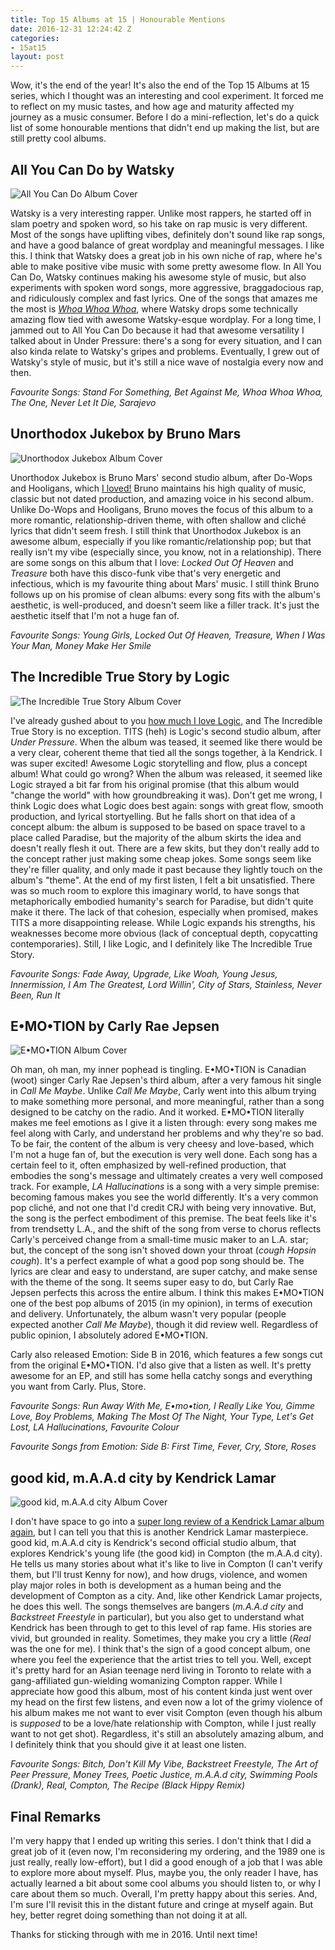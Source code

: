 ```yaml
---
title: Top 15 Albums at 15 | Honourable Mentions
date: 2016-12-31 12:24:42 Z
categories:
- 15at15
layout: post
---
```


Wow, it's the end of the year! It's also the end of the Top 15 Albums at 15 series, which I thought was an interesting and cool experiment. It forced me to reflect on my music tastes, and how age and maturity affected my journey as a music consumer. Before I do a mini-reflection, let's do a quick list of some honourable mentions that didn't end up making the list, but are still pretty cool albums.


## All You Can Do by Watsky

![All You Can Do Album Cover]({{site.baseurl}}/img/albums/all-you-can-do.jpg)

Watsky is a very interesting rapper. Unlike most rappers, he started off in slam poetry and spoken word, so his take on rap music is very different. Most of the songs have uplifting vibes, definitely don't sound like rap songs, and have a good balance of great wordplay and meaningful messages. I like this. I think that Watsky does a great job in his own niche of rap, where he's able to make positive vibe music with some pretty awesome flow. In All You Can Do, Watsky continues making his awesome style of music, but also experiments with spoken word songs, more aggressive, braggadocious rap, and ridiculously complex and fast lyrics. One of the songs that amazes me the most is [*Whoa Whoa Whoa*](https://www.youtube.com/watch?v=XVQOhIVcMj0), where Watsky drops some technically amazing flow tied with awesome Watsky-esque wordplay. For a long time, I jammed out to All You Can Do because it had that awesome versatility I talked about in Under Pressure: there's a song for every situation, and I can also kinda relate to Watsky's gripes and problems. Eventually, I grew out of Watsky's style of music, but it's still a nice wave of nostalgia every now and then.

*Favourite Songs: Stand For Something, Bet Against Me, Whoa Whoa Whoa, The One, Never Let It Die, Sarajevo*

## Unorthodox Jukebox by Bruno Mars

![Unorthodox Jukebox Album Cover]({{site.baseurl}}/img/albums/unorthodox-jukebox.jpg)

Unorthodox Jukebox is Bruno Mars' second studio album, after Do-Wops and Hooligans, which [I loved!]({{site.baseurl}}/15at15/2016/10/14/top-15-at-15-part-ten.html) Bruno maintains his high quality of music, classic but not dated production, and amazing voice in his second album. Unlike Do-Wops and Hooligans, Bruno moves the focus of this album to a more romantic, relationship-driven theme, with often shallow and cliché lyrics that didn't seem fresh. I still think that Unorthodox Jukebox is an awesome album, especially if you like romantic/relationship pop; but that really isn't my vibe (especially since, you know, not in a relationship). There are some songs on this album that I love: *Locked Out Of Heaven* and *Treasure* both have this disco-funk vibe that's very energetic and infectious, which is my favourite thing about Mars' music. I still think Bruno follows up on his promise of clean albums: every song fits with the album's aesthetic, is well-produced, and doesn't seem like a filler track. It's just the aesthetic itself that I'm not a huge fan of.

*Favourite Songs: Young Girls, Locked Out Of Heaven, Treasure, When I Was Your Man, Money Make Her Smile*

## The Incredible True Story by Logic

![The Incredible True Story Album Cover]({{site.baseurl}}/img/albums/the-incredible-true-story.jpg)

I've already gushed about to you [how much I love Logic]({{site.baseurl}}/15at15/2016/12/27/top-15-at-15-part-fifteen.html), and The Incredible True Story is no exception. TITS (heh) is Logic's second studio album, after *Under Pressure*. When the album was teased, it seemed like there would be a very clear, coherent theme that tied all the songs together, à la Kendrick. I was super excited! Awesome Logic storytelling and flow, plus a concept album! What could go wrong? When the album was released, it seemed like Logic strayed a bit far from his original promise (that this album would "change the world" with how groundbreaking it was). Don't get me wrong, I think Logic does what Logic does best again: songs with great flow, smooth production, and lyrical stortyelling. But he falls short on that idea of a concept album: the album is supposed to be based on space travel to a place called Paradise, but the majority of the album skirts the idea and doesn't really flesh it out. There are a few skits, but they don't really add to the concept rather just making some cheap jokes. Some songs seem like they're filler quality, and only made it past because they lightly touch on the album's "theme". At the end of my first listen, I felt a bit unsatisfied. There was so much room to explore this imaginary world, to have songs that metaphorically embodied humanity's search for Paradise, but didn't quite make it there. The lack of that cohesion, especially when promised, makes TITS a more disappointing release. While Logic expands his strengths, his weaknesses become more obvious (lack of conceptual depth, copycatting contemporaries). Still, I like Logic, and I definitely like The Incredible True Story.

*Favourite Songs: Fade Away, Upgrade, Like Woah, Young Jesus, Innermission, I Am The Greatest, Lord Willin', City of Stars, Stainless, Never Been, Run It*

## E•MO•TION by Carly Rae Jepsen

![E•MO•TION Album Cover]({{site.baseurl}}/img/albums/emotion.jpg)

Oh man, oh man, my inner pophead is tingling. E•MO•TION is Canadian (woot) singer Carly Rae Jepsen's third album, after a very famous hit single in *Call Me Maybe*. Unlike *Call Me Maybe*, Carly went into this album trying to make something more personal, and more meaningful, rather than a song designed to be catchy on the radio. And it worked. E•MO•TION literally makes me feel emotions as I give it a listen through: every song makes me feel along with Carly, and understand her problems and why they're so bad. To be fair, the content of the album is very cheesy and love-based, which I'm not a huge fan of, but the execution is very well done. Each song has a certain feel to it, often emphasized by well-refined production, that embodies the song's message and ultimately creates a very well composed track. For example, *LA Hallucinations* is a song with a very simple premise: becoming famous makes you see the world differently. It's a very common pop cliché, and not one that I'd credit CRJ with being very innovative. But, the song is the perfect embodiment of this premise. The beat feels like it's from trendsetty L.A., and the shift of the song from verse to chorus reflects Carly's perceived change from a small-time music maker to an L.A. star; but, the concept of the song isn't shoved down your throat (*cough Hopsin cough*). It's a perfect example of what a good pop song should be. The lyrics are clear and easy to understand, are super catchy, and make sense with the theme of the song. It seems super easy to do, but Carly Rae Jepsen perfects this across the entire album. I think this makes E•MO•TION one of the best pop albums of 2015 (in my opinion), in terms of execution and delivery. Unfortunately, the album wasn't very popular (people expected another *Call Me Maybe*), though it did review well. Regardless of public opinion, I absolutely adored E•MO•TION.

Carly also released Emotion: Side B in 2016, which features a few songs cut from the original E•MO•TION. I'd also give that a listen as well. It's pretty awesome for an EP, and still has some hella catchy songs and everything you want from Carly. Plus, Store.

*Favourite Songs: Run Away With Me, E•mo•tion, I Really Like You, Gimme Love, Boy Problems, Making The Most Of The Night, Your Type, Let's Get Lost, LA Hallucinations, Favourite Colour*

*Favourite Songs from Emotion: Side B: First Time, Fever, Cry, Store, Roses*

## good kid, m.A.A.d city by Kendrick Lamar

![good kid, m.A.A.d city Album Cover]({{site.baseurl}}/img/albums/good-kid-maad-city.jpg)

I don't have space to go into a [super long review of a Kendrick Lamar album again]({{site.baseurl}}/15at15/2016/12/10/top-15-at-15-part-thirteen.html), but I can tell you that this is another Kendrick Lamar masterpiece. good kid, m.A.A.d city is Kendrick's second official studio album, that explores Kendrick's young life (the good kid) in Compton (the m.A.A.d city). He tells us many stories about what it's like to live in Compton (I can't verify them, but I'll trust Kenny for now), and how drugs, violence, and women play major roles in both is development as a human being and the development of Compton as a city. And, like other Kendrick Lamar projects, he does this well. The songs themselves are bangers (*m.A.A.d city* and *Backstreet Freestyle* in particular), but you also get to understand what Kendrick has been through to get to this level of rap fame. His stories are vivid, but grounded in reality. Sometimes, they make you cry a little (*Real* was the one for me). I think that's the sign of a good concept album, one where you feel the experience that the artist tries to tell you. Well, except it's pretty hard for an Asian teenage nerd living in Toronto to relate with a gang-affiliated gun-wielding womanizing Compton rapper. While I appreciate how good this album, most of his content kinda just went over my head on the first few listens, and even now a lot of the grimy violence of his album makes me not want to ever visit Compton (even though his album is *supposed* to be a love/hate relationship with Compton, while I just really want to not get shot). Regardless, it's still an absolutely amazing album, and I definitely think that you should give it at least one listen.

*Favourite Songs: Bitch, Don't Kill My Vibe, Backstreet Freestyle, The Art of Peer Pressure, Money Trees, Poetic Justice, m.A.A.d city, Swimming Pools (Drank), Real, Compton, The Recipe (Black Hippy Remix)*

## Final Remarks

I'm very happy that I ended up writing this series. I don't think that I did a great job of it (even now, I'm reconsidering my ordering, and the 1989 one is just really, really low-effort), but I did a good enough of a job that I was able to explore more about myself. Plus, maybe you, the only reader I have, has actually learned a bit about some cool albums you should listen to, or why I care about them so much. Overall, I'm pretty happy about this series. And, I'm sure I'll revisit this in the distant future and cringe at myself again. But hey, better regret doing something than not doing it at all.

Thanks for sticking through with me in 2016. Until next time!
